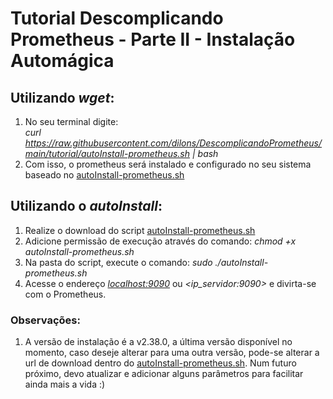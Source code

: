 # Tutorial Descomplicando Prometheus - Parte II - Instalação Automágica

## Utilizando _wget_: 

1. No seu terminal digite:  
_curl https://raw.githubusercontent.com/dilons/DescomplicandoPrometheus/main/tutorial/autoInstall-prometheus.sh | bash_ 
2. Com isso, o prometheus será instalado e configurado no seu sistema baseado no [autoInstall-prometheus.sh](https://github.com/dilons/DescomplicandoPrometheus/blob/main/tutorial/autoInstall-prometheus.sh)


## Utilizando o _autoInstall_:
 	
1. Realize o download do script [autoInstall-prometheus.sh](https://github.com/dilons/DescomplicandoPrometheus/blob/main/tutorial/autoInstall-prometheus.sh)
2. Adicione permissão de execução através do comando: _chmod +x autoInstall-prometheus.sh_
3. Na pasta do script, execute o comando: _sudo ./autoInstall-prometheus.sh_
4. Acesse o endereço _<localhost:9090>_ ou _<ip_servidor:9090>_ e divirta-se com o Prometheus.

### Observações: 
1. A versão de instalação é a v2.38.0, a última versão disponível no momento, caso deseje alterar para uma outra versão, pode-se alterar a url de download dentro do [autoInstall-prometheus.sh](https://github.com/dilons/DescomplicandoPrometheus/blob/main/tutorial/autoInstall-prometheus.sh). Num futuro próximo, devo atualizar e adicionar alguns parâmetros para facilitar ainda mais a vida :)
